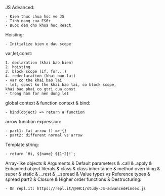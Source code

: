 JS Advanced: 

    - Kien thuc chua hoc ve JS
    - Tinh nang cua ES6+
    - Buoc dem cho khoa hoc React

Hoisting: 

    - Initialize bien o dau scope

var,let,const:

    1. declaration (khai bao bien)
    2. hoisting
    3. block scope (if, for...)
    4. redeclaration (khai bao lai)
    - var co the khai bao lai
    - let, const ko the khai bao lai, co block scope,
    khai bao phai co gtri cua const
    - trong ham for nen dung let

global context & function context & bind:

    - bind(object) => return a function

arrow function expression:

    - part1: fat arrow () => {}
    - part2: different normal vs arrow

Template string:

    - return `Hi, ${name} ${1+2}!`;

Array-like objects & Arguments & Default parameters 
& .call & .apply & Enhanced object literals & class
& class inheritance & method overriding & super & static
& ...rest & ...spread & Value types vs Reference types 
& spread part2 & Closure & Higher order functions & Destructuring: 

    - On repl.it: https://repl.it/@HHC1/study-JS-advanced#index.js








